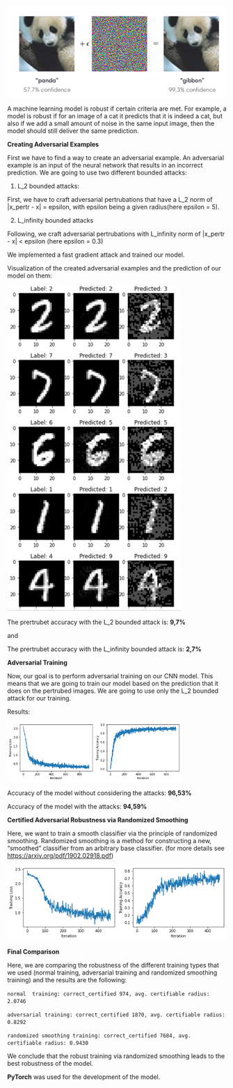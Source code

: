 <img src="robustness.png" width="600">

A machine learning model is robust if certain criteria are met. For example, a model is robust if for an image of a cat it predicts that it is indeed a cat, but also if we add a small amount of noise in the same input image, then the model should still deliver the same prediction.



**Creating Adversarial Examples** 

First we have to find a way to create an adversarial example. An adversarial example is an input of the neural network that results in an incorrect prediction. We are going to use two different bounded attacks:

1. L_2 bounded attacks:

First, we have to craft adversarial pertrubations that have a L_2 norm of |x_pertr - x| = epsilon, with epsilon being a given radius(here epsilon = 5).

2. L_infinity bounded attacks

Following, we craft adversarial pertrubations with L_infinity norm of |x_pertr - x| < epsilon (here epsilon = 0.3)

We implemented a fast gradient attack and trained our model. 

Visualization of the created adversarial examples and the prediction of our model on them:

<img src="creating-adv-ex.png" width="400">

The prertrubet accuracy with the L_2 bounded attack is: **9,7%**

and

The prertrubet accuracy with the L_infinity bounded attack is: **2,7%**

**Adversarial Training**

Now, our goal is to perform adversarial training on our CNN model. This means that we are going to train our model based on the prediction that it does on the pertrubed images. We are going to use only the L_2 bounded attack for our training.

Results:

<img src="training_result.png" width="400">


Accuracy of the model without considering the attacks: **96,53%**


Accuracy of the model with the attacks: **94,59%**


  
**Certified Adversarial Robustness via Randomized Smoothing** 

Here, we want to train a smooth classifier via the principle of randomized smoothing.  Randomized smoothing is a method for constructing a new, “smoothed” classifier from an arbitrary base classifier. (for more details see https://arxiv.org/pdf/1902.02918.pdf)
  
![alt text](SmoothedClassifier.png)



**Final Comparison**

Here, we are comparing the robustness of the different training types that we used (normal training, adversarial training and randomized smoothing training) and the results are the following:

```normal  training: correct_certified 974, avg. certifiable radius: 2.0746```

```adversarial training: correct_certified 1870, avg. certifiable radius: 0.8292```

```randomized smoothing training: correct_certified 7684, avg. certifiable radius: 0.9430```

We conclude that the robust training via randomized smoothing leads to the best robustness of the model.



**PyTorch** was used for the development of the model.
